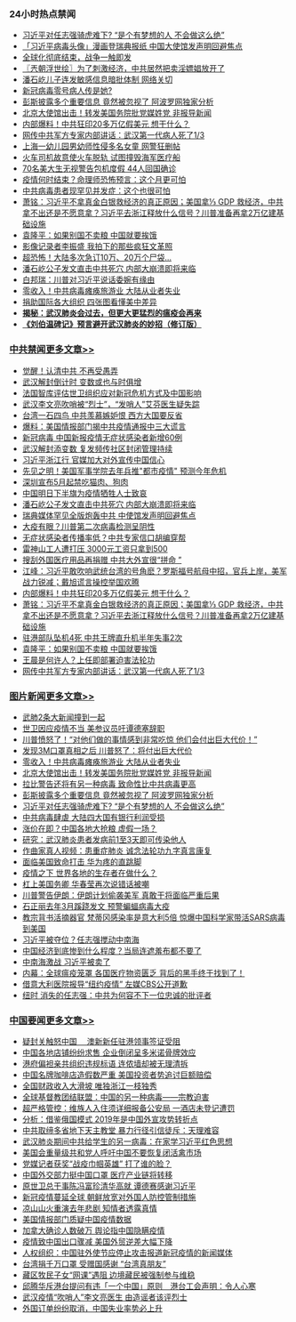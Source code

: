 <div class="catlist">
<h3>24小时热点禁闻</h3>
<ul>
<li><a href="https://github.com/fqnews/bnews/blob/master/topimagenews/20200402/1305250.md">习近平对任志强骑虎难下? “是个有梦想的人 不会做这么绝”</a></li>
<li><a href="https://github.com/fqnews/bnews/blob/master/headline/20200402/1305268.md">「习近平病毒头像」漫画登瑞典报纸    中国大使馆发声明回避焦点</a></li>
<li><a href="https://github.com/fqnews/bnews/blob/master/ssgc/20200402/1305282.md">全球化彻底结束，战争一触即发</a></li>
<li><a href="https://github.com/fqnews/bnews/blob/master/ssgc/20200403/1305464.md">〖兲朝浮世绘〗为了刺激经济，中共居然把卖淫嫖娼放开了</a></li>
<li><a href="https://github.com/fqnews/bnews/blob/master/cbnews/20200403/1305552.md">潘石屹儿子连发敏感信息暗批体制 网络关切</a></li>
<li><a href="https://github.com/fqnews/bnews/blob/master/cbnews/20200402/1305304.md">新冠病毒零号病人传是她?</a></li>
<li><a href="https://github.com/fqnews/bnews/blob/master/topimagenews/20200402/1305316.md">彭斯披露多个重要信息 竟然被忽视了 阿波罗网独家分析</a></li>
<li><a href="https://github.com/fqnews/bnews/blob/master/topimagenews/20200403/1305551.md">北京大使馆出击！转发美国务院批党媒姓党 非报导新闻</a></li>
<li><a href="https://github.com/fqnews/bnews/blob/master/cbnews/20200403/1305904.md">内部爆料！中共狂印20多万亿假美元 想干什么？</a></li>
<li><a href="https://github.com/fqnews/bnews/blob/master/cbnews/20200403/1305689.md">网传中共军方专家内部讲话：武汉第一代病人死了1/3</a></li>
<li><a href="https://github.com/fqnews/bnews/blob/master/cbnews/20200402/1305195.md">上海一幼儿园男幼师性侵多名女童 网警狂删帖</a></li>
<li><a href="https://github.com/fqnews/bnews/blob/master/worldnews/usa/20200403/1305572.md">火车司机故意使火车脱轨 试图撞毁海军医疗船</a></li>
<li><a href="https://github.com/fqnews/bnews/blob/master/cnnews/20200403/1305467.md">70名美大生无视警告包机度假 44人回国确诊</a></li>
<li><a href="https://github.com/fqnews/bnews/blob/master/funmedia/20200403/1305445.md">疫情何时结束？命理师恐怖预言：这个月更可怕</a></li>
<li><a href="https://github.com/fqnews/bnews/blob/master/cnnews/20200403/1305699.md">中共病毒患者现罕见并发症：这个也很可怕</a></li>
<li><a href="https://github.com/fqnews/bnews/blob/master/cbnews/20200403/1305728.md">萧铭：习近平不拿真金白银救经济的真正原因；美国拿⅓ GDP 救经济，中共拿不出还是不愿意拿？习近平去浙江释放什么信号？川普准备再拿2万亿建基础设施 </a></li>
<li><a href="https://github.com/fqnews/bnews/blob/master/cbnews/20200403/1305712.md">袁隆平：如果别国不卖粮 中国就要挨饿</a></li>
<li><a href="https://github.com/fqnews/bnews/blob/master/cbnews/20200402/1305207.md">影像记录者李振盛 我拍下的那些疯狂文革照</a></li>
<li><a href="https://github.com/fqnews/bnews/blob/master/cnnews/20200403/1305730.md">超恐怖！大陆多次急订10万、20万个尸袋…</a></li>
<li><a href="https://github.com/fqnews/bnews/blob/master/cbnews/20200403/1306140.md">潘石屹公子发文直击中共死穴 内部大崩溃即将来临</a></li>
<li><a href="https://github.com/fqnews/bnews/blob/master/cbnews/20200403/1305591.md">白邦瑞：川普对习近平说话委婉有缘由</a></li>
<li><a href="https://github.com/fqnews/bnews/blob/master/topimagenews/20200403/1305903.md">零收入！中共病毒瘫痪旅游业 大陆从业者失业</a></li>
<li><a href="https://github.com/fqnews/bnews/blob/master/cbnews/20200402/1305264.md">捐助国际各大组织 四张图看懂美中差异</a></li>
<li><b><a href="https://github.com/fqnews/bnews/blob/master/comments/20200211/1275071.md" target="_blank">揭秘：武汉肺炎会过去，但更大更猛烈的瘟疫会再来</a></b></li>
<li><b><a href="https://github.com/fqnews/bnews/blob/master/comments/20200207/1272816.md" target="_blank">《刘伯温碑记》预言避开武汉肺炎的妙招（修订版）</a></b></li>
</ul>
</div>

<div class="catlist">
<h3><a href="https://github.com/fqnews/bnews/blob/master/cbnews/" target="_blank">中共禁闻</a><span><a href="https://github.com/fqnews/bnews/blob/master/cbnews/" target="_blank" rel="nofollow">更多文章>></a></span></h3>
<ul>
<li><a href="https://github.com/fqnews/bnews/blob/master/cbnews/20200403/1306236.md" target="_blank">觉醒！认清中共 不再受愚弄</a></li>
<li><a href="https://github.com/fqnews/bnews/blob/master/cbnews/20200403/1306235.md" target="_blank">武汉解封倒计时 变数或也与时俱增</a></li>
<li><a href="https://github.com/fqnews/bnews/blob/master/cbnews/20200403/1306234.md" target="_blank">法国智库评估世卫组织应对新冠危机方式及中国影响</a></li>
<li><a href="https://github.com/fqnews/bnews/blob/master/cbnews/20200403/1306233.md" target="_blank">武汉李文亮吹哨被“烈士”，“发哨人”艾芬医生疑失踪</a></li>
<li><a href="https://github.com/fqnews/bnews/blob/master/cbnews/20200403/1306195.md" target="_blank">台湾一石四鸟 中共羡慕嫉妒恨 西方大国要反省</a></li>
<li><a href="https://github.com/fqnews/bnews/blob/master/cbnews/20200403/1306194.md" target="_blank">爆料：美国情报部门揭中共疫情通报中三大谎言</a></li>
<li><a href="https://github.com/fqnews/bnews/blob/master/cbnews/20200403/1306182.md" target="_blank">新冠病毒 中国新报疫情无症状感染者新增60例</a></li>
<li><a href="https://github.com/fqnews/bnews/blob/master/cbnews/20200403/1306180.md" target="_blank">武汉解封添变数 复发频传社区封闭管理持续</a></li>
<li><a href="https://github.com/fqnews/bnews/blob/master/cbnews/20200403/1306179.md" target="_blank">习近平浙江行 官媒加大对外宣传中国信心</a></li>
<li><a href="https://github.com/fqnews/bnews/blob/master/cbnews/20200403/1306159.md" target="_blank">先见之明！美国军事学院去年兵推&quot;都市疫情&quot; 预测今年危机</a></li>
<li><a href="https://github.com/fqnews/bnews/blob/master/cbnews/20200403/1306158.md" target="_blank">深圳宣布5月起禁吃猫肉、狗肉</a></li>
<li><a href="https://github.com/fqnews/bnews/blob/master/cbnews/20200403/1306156.md" target="_blank">中国明日下半旗为疫情牺牲人士致哀</a></li>
<li><a href="https://github.com/fqnews/bnews/blob/master/cbnews/20200403/1306140.md" target="_blank">潘石屹公子发文直击中共死穴 内部大崩溃即将来临</a></li>
<li><a href="https://github.com/fqnews/bnews/blob/master/cbnews/20200403/1306117.md" target="_blank">瑞典媒体罕见全版炮轰中共 中使馆发声明回避焦点</a></li>
<li><a href="https://github.com/fqnews/bnews/blob/master/cbnews/20200403/1306116.md" target="_blank">大疫有眼？川普第二次病毒检测呈阴性</a></li>
<li><a href="https://github.com/fqnews/bnews/blob/master/cbnews/20200403/1306100.md" target="_blank">无症状感染者传播率低？中共专家信口胡编穿帮</a></li>
<li><a href="https://github.com/fqnews/bnews/blob/master/cbnews/20200403/1306099.md" target="_blank">雷神山工人遭打压 3000元工资只拿到500</a></li>
<li><a href="https://github.com/fqnews/bnews/blob/master/cbnews/20200403/1306091.md" target="_blank">搜刮外国医疗用品再捐赠 中共大外宣很“拼命 ”</a></li>
<li><a href="https://github.com/fqnews/bnews/blob/master/cbnews/20200403/1306075.md" target="_blank">江峰：习近平敢吹响武统台湾的号角麽？罗斯福号航母中招，官兵上岸，美军战力锐减；戴旭谎言操控举国欢腾</a></li>
<li><a href="https://github.com/fqnews/bnews/blob/master/cbnews/20200403/1305904.md" target="_blank">内部爆料！中共狂印20多万亿假美元 想干什么？</a></li>
<li><a href="https://github.com/fqnews/bnews/blob/master/cbnews/20200403/1305728.md" target="_blank">萧铭：习近平不拿真金白银救经济的真正原因；美国拿⅓ GDP 救经济，中共拿不出还是不愿意拿？习近平去浙江释放什么信号？川普准备再拿2万亿建基础设施</a></li>
<li><a href="https://github.com/fqnews/bnews/blob/master/cbnews/20200403/1305721.md" target="_blank">驻港部队坠机4死 中共王牌直升机半年失事2次</a></li>
<li><a href="https://github.com/fqnews/bnews/blob/master/cbnews/20200403/1305712.md" target="_blank">袁隆平：如果别国不卖粮 中国就要挨饿</a></li>
<li><a href="https://github.com/fqnews/bnews/blob/master/cbnews/20200403/1305690.md" target="_blank">王晨是何许人？上任即部署迫害法轮功</a></li>
<li><a href="https://github.com/fqnews/bnews/blob/master/cbnews/20200403/1305689.md" target="_blank">网传中共军方专家内部讲话：武汉第一代病人死了1/3</a></li>

</ul>
</div>
<div class="catlist">
<h3><a href="https://github.com/fqnews/bnews/blob/master/topimagenews/" target="_blank">图片新闻</a><span><a href="https://github.com/fqnews/bnews/blob/master/topimagenews/" target="_blank" rel="nofollow">更多文章>></a></span></h3>
<ul>
<li><a href="https://github.com/fqnews/bnews/blob/master/topimagenews/20200403/1306183.md" target="_blank">武肺2条大新闻撞到一起</a></li>
<li><a href="https://github.com/fqnews/bnews/blob/master/topimagenews/20200403/1306157.md" target="_blank">世卫因应疫情不当 美参议员吁谭德塞辞职</a></li>
<li><a href="https://github.com/fqnews/bnews/blob/master/topimagenews/20200403/1306150.md" target="_blank">川普愤怒了！“对他们做的事情感到非常吃惊 他们会付出巨大代价！”</a></li>
<li><a href="https://github.com/fqnews/bnews/blob/master/topimagenews/20200403/1306139.md" target="_blank">发现3M口罩真相之后 川普怒了：将付出巨大代价</a></li>
<li><a href="https://github.com/fqnews/bnews/blob/master/topimagenews/20200403/1305903.md" target="_blank">零收入！中共病毒瘫痪旅游业 大陆从业者失业</a></li>
<li><a href="https://github.com/fqnews/bnews/blob/master/topimagenews/20200403/1305551.md" target="_blank">北京大使馆出击！转发美国务院批党媒姓党 非报导新闻</a></li>
<li><a href="https://github.com/fqnews/bnews/blob/master/comments/20200402/1304735.md" target="_blank">拉比警告还将有另一种病毒 致命性比中共病毒更高</a></li>
<li><a href="https://github.com/fqnews/bnews/blob/master/topimagenews/20200402/1305316.md" target="_blank">彭斯披露多个重要信息 竟然被忽视了 阿波罗网独家分析</a></li>
<li><a href="https://github.com/fqnews/bnews/blob/master/topimagenews/20200402/1305250.md" target="_blank">习近平对任志强骑虎难下? “是个有梦想的人 不会做这么绝”</a></li>
<li><a href="https://github.com/fqnews/bnews/blob/master/topimagenews/20200402/1305194.md" target="_blank">中共病毒肆虐 大陆四大国有银行利润受损</a></li>
<li><a href="https://github.com/fqnews/bnews/blob/master/topimagenews/20200402/1305149.md" target="_blank">涨价在即？中国各地大抢粮 虚假一场？</a></li>
<li><a href="https://github.com/fqnews/bnews/blob/master/topimagenews/20200402/1305108.md" target="_blank">研究：武汉肺炎患者发病前1至3天即可传染他人</a></li>
<li><a href="https://github.com/fqnews/bnews/blob/master/comments/20200402/1304918.md" target="_blank">作曲家真人视频：患重症肺炎 诚念法轮功九字真言康复</a></li>
<li><a href="https://github.com/fqnews/bnews/blob/master/topimagenews/20200402/1305072.md" target="_blank">面临美国致命打击 华为疼的直跳脚</a></li>
<li><a href="https://github.com/fqnews/bnews/blob/master/topimagenews/20200402/1305044.md" target="_blank">疫情之下 世界各地的生存者在做什么？</a></li>
<li><a href="https://github.com/fqnews/bnews/blob/master/topimagenews/20200402/1305019.md" target="_blank">杠上美国务卿 华春莹再次说错话被嘲</a></li>
<li><a href="https://github.com/fqnews/bnews/blob/master/topimagenews/20200402/1304965.md" target="_blank">川普警告伊朗：伊朗计划偷袭美军 真敢干将面临严重后果</a></li>
<li><a href="https://github.com/fqnews/bnews/blob/master/topimagenews/20200402/1304964.md" target="_blank">石正丽去年3月蹊跷发文 预警蝙蝠病毒大疫</a></li>
<li><a href="https://github.com/fqnews/bnews/blob/master/topimagenews/20200402/1304732.md" target="_blank">教宗背书活摘器官 梵蒂冈感染率是意大利5倍 惊爆中国科学家带活SARS病毒到美国</a></li>
<li><a href="https://github.com/fqnews/bnews/blob/master/topimagenews/20200402/1304715.md" target="_blank">习近平被夺位？任志强搅动中南海</a></li>
<li><a href="https://github.com/fqnews/bnews/blob/master/topimagenews/20200401/1304684.md" target="_blank">中国经济到底惨到什么程度？当局连遮羞布都不要了</a></li>
<li><a href="https://github.com/fqnews/bnews/blob/master/topimagenews/20200401/1304665.md" target="_blank">中南海激战 习近平被卖了</a></li>
<li><a href="https://github.com/fqnews/bnews/blob/master/topimagenews/20200401/1304511.md" target="_blank">内幕：全球瘟疫笼罩 各国医疗物资匮乏 背后的黑手终于找到了！</a></li>
<li><a href="https://github.com/fqnews/bnews/blob/master/topimagenews/20200401/1304471.md" target="_blank">借意大利医院报导“纽约疫情” 左媒CBS公开道歉</a></li>
<li><a href="https://github.com/fqnews/bnews/blob/master/topimagenews/20200401/1304458.md" target="_blank">纽时 消失的任志强：中共为何容不下一位忠诚的批评者</a></li>

</ul>
</div>
<div class="catlist">
<h3><a href="https://github.com/fqnews/bnews/blob/master/headline/" target="_blank">中国要闻</a><span><a href="https://github.com/fqnews/bnews/blob/master/headline/" target="_blank" rel="nofollow">更多文章>></a></span></h3>
<ul>
<li><a href="https://github.com/fqnews/bnews/blob/master/headline/20200403/1306250.md" target="_blank">疑封关触怒中国 　澳新新任驻港领事签证受阻</a></li>
<li><a href="https://github.com/fqnews/bnews/blob/master/headline/20200403/1306240.md" target="_blank">中国各地店铺纷纷求售  企业倒闭呈多米诺骨牌效应</a></li>
<li><a href="https://github.com/fqnews/bnews/blob/master/headline/20200403/1306239.md" target="_blank">港府偏袒亲共组织违规标语     连侬墙却被无理清拆</a></li>
<li><a href="https://github.com/fqnews/bnews/blob/master/headline/20200403/1306209.md" target="_blank">中国名牌咖啡店造假数严重   美国投资者势追讨巨额赔偿</a></li>
<li><a href="https://github.com/fqnews/bnews/blob/master/headline/20200403/1306172.md" target="_blank">全国财政收入大滑坡    唯独浙江一枝独秀</a></li>
<li><a href="https://github.com/fqnews/bnews/blob/master/headline/20200403/1306138.md" target="_blank">全球基督教团结联盟：中国的另一种病毒——宗教迫害</a></li>
<li><a href="https://github.com/fqnews/bnews/blob/master/headline/20200403/1306153.md" target="_blank">超严格管控：维族人入住须详细报备公安局 一酒店未登记遭罚</a></li>
<li><a href="https://github.com/fqnews/bnews/blob/master/headline/20200403/1306081.md" target="_blank">分析：借鉴俄国模式 2019年是中国外宣攻势转折点</a></li>
<li><a href="https://github.com/fqnews/bnews/blob/master/headline/20200403/1305912.md" target="_blank">中共取缔多省地下天主教堂 暴力行径引信徒斥：天理难容</a></li>
<li><a href="https://github.com/fqnews/bnews/blob/master/headline/20200403/1305719.md" target="_blank">武汉肺炎期间中共给学生的另一病毒：在家学习近平红色思想</a></li>
<li><a href="https://github.com/fqnews/bnews/blob/master/headline/20200403/1305623.md" target="_blank">美国会重量级共和党人呼吁中国不要恢复闭活禽市场</a></li>
<li><a href="https://github.com/fqnews/bnews/blob/master/headline/20200403/1305519.md" target="_blank">党媒记者获奖“战疫巾帼英雄”  打了谁的脸？</a></li>
<li><a href="https://github.com/fqnews/bnews/blob/master/headline/20200403/1305504.md" target="_blank">中国外交部力挺中国口罩  医疗产业链将转移</a></li>
<li><a href="https://github.com/fqnews/bnews/blob/master/headline/20200403/1305478.md" target="_blank">原世卫总干事陈冯富珍清华高就   谭德赛感谢习近平</a></li>
<li><a href="https://github.com/fqnews/bnews/blob/master/headline/20200403/1305477.md" target="_blank">新冠疫情蔓延全球  朝鲜放宽对外国人防控管制措施</a></li>
<li><a href="https://github.com/fqnews/bnews/blob/master/headline/20200403/1305473.md" target="_blank">凉山山火重演去年悲剧   知情者透露真情</a></li>
<li><a href="https://github.com/fqnews/bnews/blob/master/headline/20200403/1305461.md" target="_blank">美国情报部门质疑中国疫情数据</a></li>
<li><a href="https://github.com/fqnews/bnews/blob/master/headline/20200403/1305460.md" target="_blank">加拿大确诊人数破万  舆论指中国隐瞒疫情</a></li>
<li><a href="https://github.com/fqnews/bnews/blob/master/headline/20200403/1305450.md" target="_blank">疫情致中国出口骤减   美国外贸逆差大幅下降</a></li>
<li><a href="https://github.com/fqnews/bnews/blob/master/headline/20200403/1305423.md" target="_blank">人权组织：中国驻外使节应停止攻击报道新冠疫情的新闻媒体</a></li>
<li><a href="https://github.com/fqnews/bnews/blob/master/headline/20200403/1305414.md" target="_blank">台湾捐千万口罩   受赠国感谢 “台湾真朋友”</a></li>
<li><a href="https://github.com/fqnews/bnews/blob/master/headline/20200403/1305343.md" target="_blank">藏区牧民子女“网课”遇阻 边境藏民被强制参与维稳</a></li>
<li><a href="https://github.com/fqnews/bnews/blob/master/headline/20200403/1305342.md" target="_blank">邱腾华斥港台提问有违「一个中国」原则　港台工会声明：令人心寒</a></li>
<li><a href="https://github.com/fqnews/bnews/blob/master/headline/20200403/1305341.md" target="_blank">武汉疫情“吹哨人”李文亮医生   由造谣者该评烈士</a></li>
<li><a href="https://github.com/fqnews/bnews/blob/master/headline/20200403/1305334.md" target="_blank">外国订单纷纷取消，中国失业率势必上升</a></li>

</ul>
</div>